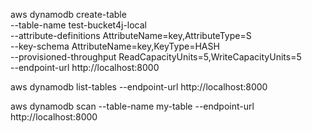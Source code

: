 aws dynamodb create-table \
  --table-name test-bucket4j-local \
  --attribute-definitions AttributeName=key,AttributeType=S \
  --key-schema AttributeName=key,KeyType=HASH \
  --provisioned-throughput ReadCapacityUnits=5,WriteCapacityUnits=5 \
  --endpoint-url http://localhost:8000
  
  
aws dynamodb list-tables --endpoint-url http://localhost:8000

aws dynamodb scan --table-name my-table --endpoint-url http://localhost:8000